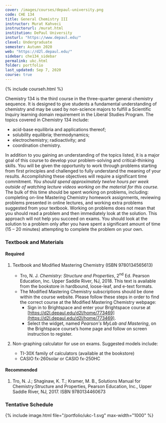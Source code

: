 ```yaml
---
cover: /images/courses/depaul-university.png
code: CHE 134
title: General Chemistry III
instructor: Murat Kahveci
instructorurl: /murat.html
institution: DePaul University
insturl: "https://www.depaul.edu/"
clevel: Undergraduate
semester: Autumn 2020
web: "https://d2l.depaul.edu/"
sidebar: che134_sidebar
permalink: ukc.html
folder: portfolio
last_updated: Sep 7, 2020
course: true
---
```

{% include courseh.html %}

Chemistry 134 is the third course in the three-quarter general chemistry sequence. It is designed to give students a fundamental understanding of chemistry and may be used by non-science majors to fulfill a Scientific Inquiry learning domain requirement in the Liberal Studies Program. The topics covered in Chemistry 134 include: 
- acid-base equilibria and applications thereof; 
- solubility equilibria; thermodynamics; 
- electrochemistry; radioactivity; and 
- coordination chemistry.  
	 
In addition to you gaining an understanding of the topics listed, it is a major goal of this course to develop your problem-solving and critical-thinking skills. You will be given the opportunity to work through problems starting from first principles and challenged to fully understand the meaning of your results. Accomplishing these objectives will require a significant time commitment. _You should spend approximately twelve hours per week outside of watching lecture videos working on the material for this course._ The bulk of this time should be spent working on problems, including: completing on-line Mastering Chemistry homework assignments, reviewing problems presented in online lectures, and working extra problems suggested from your textbook. Working on problems does not mean that you should read a problem and then immediately look at the solution. This approach will not help you succeed on exams. You should look at the solution to a problem only after you have spent a significant amount of time (15 – 20 minutes) attempting to complete the problem on your own. 

### Textbook and Materials

#### Required

1. Textbook and Modified Mastering Chemistry (ISBN 9780134565613)
    -  Tro, N. J. _Chemistry: Structure and Properties_, 2<sup>nd</sup> Ed. Pearson Education, Inc. Upper Saddle River, NJ, 2018. This text is available from the bookstore in hardbound, loose-leaf, and e-text formats.
    - The Modified Mastering Chemistry subscriptions should be done within the course website. Please follow these steps in order to find the correct course at the Modified Mastering Chemistry webpage:
        * Sign in to Brightspace and enter your Brightspace course at [https://d2l.depaul.edu/d2l/home/773469](https://d2l.depaul.edu/d2l/home/773469).
        * Select the widget, named _Pearson's MyLab and Mastering_, on the Brightspace course’s home page and follow on screen instruction to register.

2. Non-graphing calculator for use on exams. Suggested models include:
    - TI-30X family of calculators (available at the bookstore)
    - CASIO fx-260solar or CASIO fx-250HC

#### Recommended

1. Tro, N. J.; Shaginaw, K. T.; Kramer, M. B., Solutions Manual for Chemistry:Structure and Properties, Pearson Education, Inc., Upper Saddle River, NJ, 2017. ISBN 9780134460673

### Tentative Schedule 

{% include image.html file="/portfolio/ukc-1.svg" max-width="1000" %}